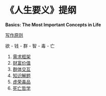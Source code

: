 # 《人生要义》提纲

**Basics: The Most Important Concepts in Life**

[写作原则](./0-principle)

欲 - 钱 - 群 - 智 - 毒 - 亡

1. [需求框架](./1-desires)
1. [财富价值](./2-fortune)
1. [群体交互](./3-society)
1. [知识解题](./4-intelligence)
1. [虚荣毒品](./5-drugs)
1. [死亡哲学](./6-death)